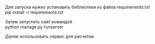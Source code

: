 Для запуска нужно установить библиотеки из файла requirements.txt  
pip install -r requirements.txt  

Затем запустить сайт командой  
python manage.py runserver  

Далее использовать сервис для расчетов